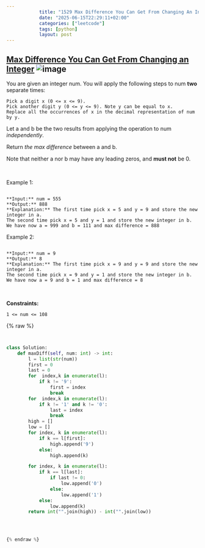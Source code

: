 ```yaml
---
            title: "1529 Max Difference You Can Get From Changing An Integer"
            date: "2025-06-15T22:29:11+02:00"
            categories: ["leetcode"]
            tags: [python]
            layout: post
---
```

            
## [Max Difference You Can Get From Changing an Integer](https://leetcode.com/problems/max-difference-you-can-get-from-changing-an-integer) ![image](https://img.shields.io/badge/Difficulty-Medium-orange)

You are given an integer num. You will apply the following steps to num **two** separate times:

	Pick a digit x (0 <= x <= 9).
	Pick another digit y (0 <= y <= 9). Note y can be equal to x.
	Replace all the occurrences of x in the decimal representation of num by y.

Let a and b be the two results from applying the operation to num *independently*.

Return *the max difference* between a and b.

Note that neither a nor b may have any leading zeros, and **must not** be 0.

 

Example 1:

```

**Input:** num = 555
**Output:** 888
**Explanation:** The first time pick x = 5 and y = 9 and store the new integer in a.
The second time pick x = 5 and y = 1 and store the new integer in b.
We have now a = 999 and b = 111 and max difference = 888

```

Example 2:

```

**Input:** num = 9
**Output:** 8
**Explanation:** The first time pick x = 9 and y = 9 and store the new integer in a.
The second time pick x = 9 and y = 1 and store the new integer in b.
We have now a = 9 and b = 1 and max difference = 8

```

 

**Constraints:**

	1 <= num <= 108

{% raw %}


```python


class Solution:
    def maxDiff(self, num: int) -> int:
        l = list(str(num))
        first = 0
        last = 0
        for  index,k in enumerate(l):
            if k != '9':
                first = index
                break
        for  index,k in enumerate(l):
            if k != '1' and k != '0':
                last = index
                break
        high = []
        low = []
        for index, k in enumerate(l):
            if k == l[first]:
                high.append('9')
            else:
                high.append(k)

        for index, k in enumerate(l):
            if k == l[last]:
                if last != 0:
                    low.append('0')
                else:
                    low.append('1')
            else:
                low.append(k)
        return int("".join(high)) - int("".join(low))
        
        


{% endraw %}
